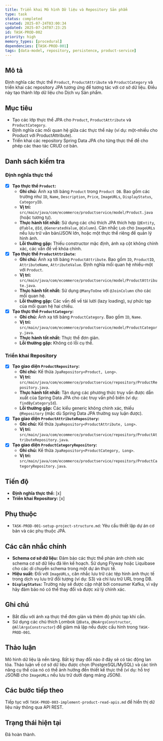 ```yaml
---
title: Triển khai Mô hình Dữ liệu và Repository Sản phẩm
type: task
status: completed
created: 2025-07-24T03:00:34
updated: 2025-07-24T07:23:25
id: TASK-PROD-002
priority: high
memory_types: [procedural]
dependencies: [TASK-PROD-001]
tags: [data-model, repository, persistence, product-service]
---
```


## Mô tả

Định nghĩa các thực thể `Product`, `ProductAttribute` và `ProductCategory` và triển khai các repository JPA tương ứng để tương tác với cơ sở dữ liệu. Điều này tạo thành lớp dữ liệu cho Dịch vụ Sản phẩm.

## Mục tiêu

*   Tạo các lớp thực thể JPA cho `Product`, `ProductAttribute` và `ProductCategory`.
*   Định nghĩa các mối quan hệ giữa các thực thể này (ví dụ: một-nhiều cho Product với ProductAttribute).
*   Triển khai các repository Spring Data JPA cho từng thực thể để cho phép các thao tác CRUD cơ bản.

## Danh sách kiểm tra

### Định nghĩa thực thể
- [x] **Tạo thực thể `Product`:**
    - **Ghi chú:** Ánh xạ tới bảng `Product` trong `Product DB`. Bao gồm các trường như `ID`, `Name`, `Description`, `Price`, `ImageURLs`, `DisplayStatus`, `CategoryID`.
    - **Vị trí:** `src/main/java/com/ecommerce/productservice/model/Product.java` (hoặc tương tự).
    - **Thực hành tốt nhất:** Sử dụng các chú thích JPA thích hợp (`@Entity`, `@Table`, `@Id`, `@GeneratedValue`, `@Column`). Cân nhắc `Lob` cho `ImageURLs` nếu lưu trữ văn bản/JSON lớn, hoặc một thực thể riêng để quản lý hình ảnh.
    - **Lỗi thường gặp:** Thiếu constructor mặc định, ánh xạ cột không chính xác, các vấn đề về khóa chính.
- [x] **Tạo thực thể `ProductAttribute`:**
    - **Ghi chú:** Ánh xạ tới bảng `ProductAttribute`. Bao gồm `ID`, `ProductID`, `AttributeName`, `AttributeValue`. Định nghĩa mối quan hệ nhiều-một với `Product`.
    - **Vị trí:** `src/main/java/com/ecommerce/productservice/model/ProductAttribute.java`.
    - **Thực hành tốt nhất:** Sử dụng `@ManyToOne` với `@JoinColumn` cho các mối quan hệ.
    - **Lỗi thường gặp:** Các vấn đề về tải lười (lazy loading), sự phức tạp của mối quan hệ hai chiều.
- [x] **Tạo thực thể `ProductCategory`:**
    - **Ghi chú:** Ánh xạ tới bảng `ProductCategory`. Bao gồm `ID`, `Name`.
    - **Vị trí:** `src/main/java/com/ecommerce/productservice/model/ProductCategory.java`.
    - **Thực hành tốt nhất:** Thực thể đơn giản.
    - **Lỗi thường gặp:** Không có lỗi cụ thể.

### Triển khai Repository
- [x] **Tạo giao diện `ProductRepository`:**
    - **Ghi chú:** Kế thừa `JpaRepository<Product, Long>`.
    - **Vị trí:** `src/main/java/com/ecommerce/productservice/repository/ProductRepository.java`.
    - **Thực hành tốt nhất:** Tận dụng các phương thức truy vấn được dẫn xuất của Spring Data JPA cho các truy vấn phổ biến (ví dụ: `findByCategoryId`).
    - **Lỗi thường gặp:** Các kiểu generic không chính xác, thiếu `@Repository` (mặc dù Spring Data JPA thường suy luận được).
- [x] **Tạo giao diện `ProductAttributeRepository`:**
    - **Ghi chú:** Kế thừa `JpaRepository<ProductAttribute, Long>`.
    - **Vị trí:** `src/main/java/com/ecommerce/productservice/repository/ProductAttributeRepository.java`.
- [x] **Tạo giao diện `ProductCategoryRepository`:**
    - **Ghi chú:** Kế thừa `JpaRepository<ProductCategory, Long>`.
    - **Vị trí:** `src/main/java/com/ecommerce/productservice/repository/ProductCategoryRepository.java`.

## Tiến độ

*   **Định nghĩa thực thể:** [x]
*   **Triển khai Repository:** [x]

## Phụ thuộc

*   `TASK-PROD-001-setup-project-structure.md`: Yêu cầu thiết lập dự án cơ bản và các phụ thuộc JPA.

## Các cân nhắc chính

*   **Schema cơ sở dữ liệu:** Đảm bảo các thực thể phản ánh chính xác schema cơ sở dữ liệu đã lên kế hoạch. Sử dụng Flyway hoặc Liquibase cho các di chuyển schema trong một dự án thực tế.
*   **Hiệu suất:** Đối với `ImageURLs`, cân nhắc lưu trữ các tệp hình ảnh thực tế trong dịch vụ lưu trữ đối tượng (ví dụ: S3) và chỉ lưu trữ URL trong DB.
*   **`DisplayStatus`:** Trường này sẽ được cập nhật bởi consumer Kafka, vì vậy hãy đảm bảo nó có thể thay đổi và được xử lý chính xác.

## Ghi chú

*   Bắt đầu với ánh xạ thực thể đơn giản và thêm độ phức tạp khi cần.
*   Sử dụng các chú thích Lombok (`@Data`, `@NoArgsConstructor`, `@AllArgsConstructor`) để giảm mã lặp nếu được cấu hình trong `TASK-PROD-001`.

## Thảo luận

Mô hình dữ liệu là nền tảng. Bất kỳ thay đổi nào ở đây sẽ có tác động lan tỏa. Thảo luận về cơ sở dữ liệu được chọn (PostgreSQL/MySQL) và các tính năng cụ thể của nó có thể ảnh hưởng đến thiết kế thực thể (ví dụ: hỗ trợ JSONB cho `ImageURLs` nếu lưu trữ dưới dạng mảng JSON).

## Các bước tiếp theo

Tiếp tục với `TASK-PROD-003-implement-product-read-apis.md` để hiển thị dữ liệu này thông qua API REST.

## Trạng thái hiện tại

Đã hoàn thành.